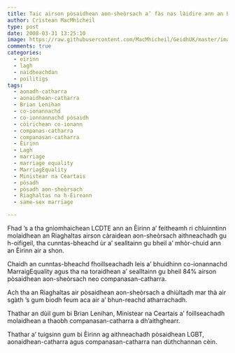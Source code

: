 ```yaml
---
title: Taic airson pòsaidhean aon-sheòrsach a’ fàs nas làidire ann an Èirinn
author: Crìstean MacMhìcheil
type: post
date: 2008-03-31 13:25:10
image: https://raw.githubusercontent.com/MacMhicheil/GeidhUK/master/images/2008-03-31-taic-airson-posaidhean-co-sheorsach-a-fas-nas-laidire-ann-an-eirinn.jpg
comments: true
categories:
  - eirinn
  - lagh
  - naidheachdan
  - poilitigs
tags:
  - aonadh-catharra
  - aonaidhean-catharra
  - Brian Lenihan
  - co-ionannachd
  - co-ionnannachd pòsaidh
  - còirichean co-ionann
  - companas-catharra
  - companasan-catharra
  - Èirinn
  - Lagh
  - marriage
  - marriage equality
  - MarriagEquality
  - Ministear na Ceartais
  - pòsadh
  - pòsadh aon-sheòrsach
  - Riaghaltas na h-Èireann
  - same-sex marriage

---
```

Fhad ’s a tha gnìomhaichean LCDTE ann an Èirinn a’ feitheamh ri chluinntinn molaidhean an Riaghaltas airson càraidean aon-sheòrsach aithneachadh gu h-oifigeil, tha cunntas-bheachd ùr a’ sealltainn gu bheil a’ mhòr-chuid ann an Èirinn air a shon.

<!--more-->

Chaidh an cunntas-bheachd fhoillseachadh leis a’ bhuidhinn co-ionannachd MarraigEquality agus tha na toraidhean a’ sealltainn gu bheil 84% airson pòsaidhean aon-sheòrsach neo companasan-catharra.

Ach tha an Riaghaltas air pòsaidhean aon-sheòrsach a dhiùltadh mar thà air sgàth ’s gum biodh feum aca air a’ bhun-reachd atharrachadh.

Thathar an dùil gum bi Brian Lenihan, Ministear na Ceartais a’ foillseachadh molaidhean a thaobh companasan-catharra a dh’aithghearr.

Thathar a’ tuigsinn gum bi Èirinn ag aithneachadh pòsaidhean LGBT, aonaidhean-catharra agus companasan-catharra nan dùthchannan cèin.
